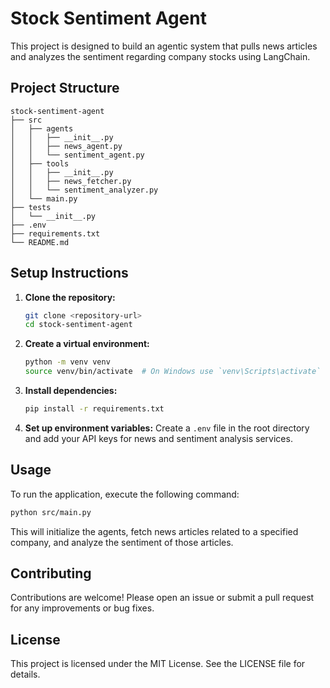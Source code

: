 # Stock Sentiment Agent

This project is designed to build an agentic system that pulls news articles and analyzes the sentiment regarding company stocks using LangChain.

## Project Structure

```
stock-sentiment-agent
├── src
│   ├── agents
│   │   ├── __init__.py
│   │   ├── news_agent.py
│   │   └── sentiment_agent.py
│   ├── tools
│   │   ├── __init__.py
│   │   ├── news_fetcher.py
│   │   └── sentiment_analyzer.py
│   └── main.py
├── tests
│   └── __init__.py
├── .env
├── requirements.txt
└── README.md
```

## Setup Instructions

1. **Clone the repository:**
   ```bash
   git clone <repository-url>
   cd stock-sentiment-agent
   ```

2. **Create a virtual environment:**
   ```bash
   python -m venv venv
   source venv/bin/activate  # On Windows use `venv\Scripts\activate`
   ```

3. **Install dependencies:**
   ```bash
   pip install -r requirements.txt
   ```

4. **Set up environment variables:**
   Create a `.env` file in the root directory and add your API keys for news and sentiment analysis services.

## Usage

To run the application, execute the following command:

```bash
python src/main.py
```

This will initialize the agents, fetch news articles related to a specified company, and analyze the sentiment of those articles.

## Contributing

Contributions are welcome! Please open an issue or submit a pull request for any improvements or bug fixes.

## License

This project is licensed under the MIT License. See the LICENSE file for details.